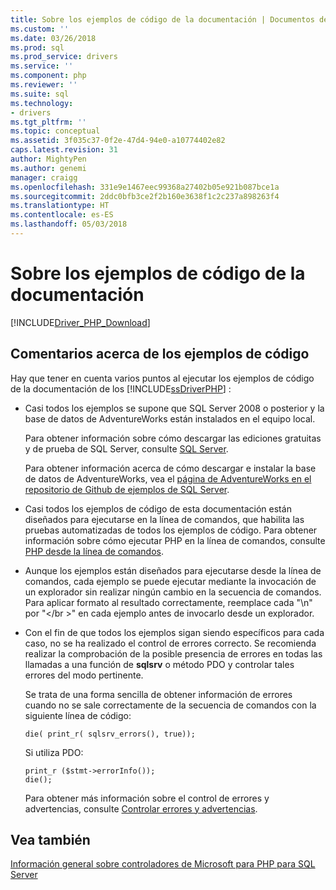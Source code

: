```yaml
---
title: Sobre los ejemplos de código de la documentación | Documentos de Microsoft
ms.custom: ''
ms.date: 03/26/2018
ms.prod: sql
ms.prod_service: drivers
ms.service: ''
ms.component: php
ms.reviewer: ''
ms.suite: sql
ms.technology:
- drivers
ms.tgt_pltfrm: ''
ms.topic: conceptual
ms.assetid: 3f035c37-0f2e-47d4-94e0-a10774402e82
caps.latest.revision: 31
author: MightyPen
ms.author: genemi
manager: craigg
ms.openlocfilehash: 331e9e1467eec99368a27402b05e921b087bce1a
ms.sourcegitcommit: 2ddc0bfb3ce2f2b160e3638f1c2c237a898263f4
ms.translationtype: HT
ms.contentlocale: es-ES
ms.lasthandoff: 05/03/2018
---
```

# <a name="about-code-examples-in-the-documentation"></a>Sobre los ejemplos de código de la documentación
[!INCLUDE[Driver_PHP_Download](../../includes/driver_php_download.md)]

## <a name="remarks-about-the-code-examples"></a>Comentarios acerca de los ejemplos de código
Hay que tener en cuenta varios puntos al ejecutar los ejemplos de código de la documentación de los [!INCLUDE[ssDriverPHP](../../includes/ssdriverphp_md.md)] :  
  
-   Casi todos los ejemplos se supone que SQL Server 2008 o posterior y la base de datos de AdventureWorks están instalados en el equipo local.  
  
    Para obtener información sobre cómo descargar las ediciones gratuitas y de prueba de SQL Server, consulte [SQL Server](http://go.microsoft.com/fwlink/?LinkID=120193).  
  
    Para obtener información acerca de cómo descargar e instalar la base de datos de AdventureWorks, vea el [página de AdventureWorks en el repositorio de Github de ejemplos de SQL Server](https://github.com/Microsoft/sql-server-samples/tree/master/samples/databases/adventure-works).
  
-   Casi todos los ejemplos de código de esta documentación están diseñados para ejecutarse en la línea de comandos, que habilita las pruebas automatizadas de todos los ejemplos de código. Para obtener información sobre cómo ejecutar PHP en la línea de comandos, consulte [PHP desde la línea de comandos](http://php.net/manual/en/features.commandline.php).  
  
-   Aunque los ejemplos están diseñados para ejecutarse desde la línea de comandos, cada ejemplo se puede ejecutar mediante la invocación de un explorador sin realizar ningún cambio en la secuencia de comandos. Para aplicar formato al resultado correctamente, reemplace cada "\n" por "\<\/br >" en cada ejemplo antes de invocarlo desde un explorador.  
  
-   Con el fin de que todos los ejemplos sigan siendo específicos para cada caso, no se ha realizado el control de errores correcto. Se recomienda realizar la comprobación de la posible presencia de errores en todas las llamadas a una función de **sqlsrv** o método PDO y controlar tales errores del modo pertinente.  
  
    Se trata de una forma sencilla de obtener información de errores cuando no se sale correctamente de la secuencia de comandos con la siguiente línea de código:  
  
    ```  
    die( print_r( sqlsrv_errors(), true));  
    ```  
  
    Si utiliza PDO:  
  
    ```  
    print_r ($stmt->errorInfo());  
    die();  
    ```  
  
    Para obtener más información sobre el control de errores y advertencias, consulte [Controlar errores y advertencias](../../connect/php/handling-errors-and-warnings.md).  
  
## <a name="see-also"></a>Vea también  
[Información general sobre controladores de Microsoft para PHP para SQL Server](../../connect/php/overview-of-the-php-sql-driver.md)
  
